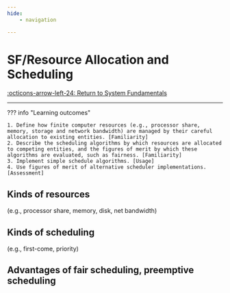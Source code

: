 ```yaml
---
hide:
    - navigation

---
```


# SF/Resource Allocation and Scheduling

[:octicons-arrow-left-24: Return to System Fundamentals](/Knowledge-Notebook/System-Fundamentals/)

---

??? info "Learning outcomes"

    1. Define how finite computer resources (e.g., processor share, memory, storage and network bandwidth) are managed by their careful allocation to existing entities. [Familiarity]
    2. Describe the scheduling algorithms by which resources are allocated to competing entities, and the figures of merit by which these algorithms are evaluated, such as fairness. [Familiarity]
    3. Implement simple schedule algorithms. [Usage]
    4. Use figures of merit of alternative scheduler implementations. [Assessment]

## Kinds of resources

(e.g., processor share, memory, disk, net bandwidth)

## Kinds of scheduling

 (e.g., first-come, priority)

## Advantages of fair scheduling, preemptive scheduling
